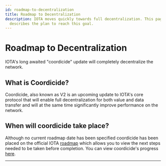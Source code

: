 ```yaml
---
id: roadmap-to-decentralization
title: Roadmap to Decentralization
description: IOTA moves quickly towards full decentralization. This page
  describes the plan to reach this goal.
---
```


# Roadmap to Decentralization

IOTA's long awaited "coordicide" update will completely decentralize the network.

## What is Coordicide?

Coordicide, also known as V2 is an upcoming update to IOTA's core protocol that will enable full decentralization for both value and data transfer and will at the same time significantly improve performance on the network.

## When will coordicide take place?

Although no current roadmap date has been specified coordicide has been placed on the official IOTA [roadmap](https://roadmap.iota.org/) which allows you to view the next steps needed to be taken before completion. You can view coordicide's progress [here](https://roadmap.iota.org/coordicide).

***
